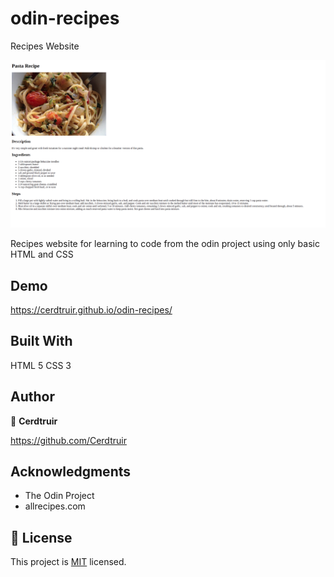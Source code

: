 # odin-recipes

Recipes Website

![screenshot](/images/site_screenshot.png)

Recipes website for learning to code from the odin project using only basic HTML and CSS

## Demo

https://cerdtruir.github.io/odin-recipes/

## Built With

HTML 5
CSS 3

## Author

👤 **Cerdtruir**

https://github.com/Cerdtruir

## Acknowledgments

- The Odin Project
- allrecipes.com

## 📝 License

This project is [MIT](./MIT.md) licensed.
